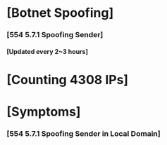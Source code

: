 # [Botnet Spoofing]
### [554 5.7.1 Spoofing Sender]
#### [Updated every 2~3 hours]

# [Counting 4308 IPs]

# [Symptoms] 
###   [554 5.7.1 Spoofing Sender in Local Domain]
